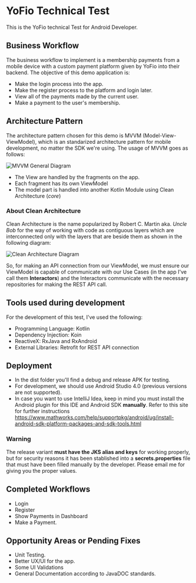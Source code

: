 # YoFio Technical Test
This is the YoFio technical Test for Android Developer.

## Business Workflow

The business workflow to implement is a membership payments from a mobile device with a custom payment platform given by YoFio into their backend. The objective of this demo application is:

- Make the login process into the app.
- Make the register process to the platform and login later.
- View all of the payments made by the current user.
- Make a payment to the user's membership.

## Architecture Pattern

The architecture pattern chosen for this demo is MVVM (Model-View-ViewModel), which is an standarized architecture pattern for mobile development, no matter the SDK we're using. The usage of MVVM goes as follows:

![MVVM General Diagram](https://miro.medium.com/max/875/1*5kNXJ7aFSGJvuh4r4egpTg.png)

- The View are handled by the fragments on the app.
- Each fragment has its own ViewModel
- The model part is handled into another Kotlin Module using Clean Architecture (*core*)

### About Clean Architecture

Clean Architecture is the name popularized by Robert C. Martin aka. _Uncle Bob_ for the way of working with code as contiguous layers which are interconnected only with the layers that are beside them as shown in the following diagram:

![Clean Architecture Diagram](https://xurxodev.com/content/images/2016/07/CleanArchitecture-8b00a9d7e2543fa9ca76b81b05066629.jpg)

So, for making an API connection from our ViewModel, we must ensure our ViewModel is capable of communicate with our Use Cases (in the app I've call them **Interactors**) and the Interactors communicate with the necessary repositories for making the REST API call.

## Tools used during development

For the development of this test, I've used the following:

- Programming Language: Kotlin
- Dependency Injection: Koin
- ReactiveX: RxJava and RxAndroid
- External Libraries: Retrofit for REST API connection

## Deployment

- In the dist folder you'll find a debug and release APK for testing.
- For development, we should use Android Studio 4.0 (previous versions are not supported).
- In case you want to use IntelliJ Idea, keep in mind you must install the Android plugin for this IDE and Android SDK **manually**. Refer to this site for further instructions https://www.mathworks.com/help/supportpkg/android/ug/install-android-sdk-platform-packages-and-sdk-tools.html

### **Warning**
The release variant **must have the JKS alias and keys** for working properly, but for security reasons it has been stablished into a **secrets.properties** file that must have been filled manually by the developer. Please email me for giving you the proper values.

## Completed Workflows

- Login
- Register
- Show Payments in Dashboard
- Make a Payment.

## Opportunity Areas or Pending Fixes

- Unit Testing.
- Better UX/UI for the app.
- Some UI Validations
- General Documentation according to JavaDOC standards.
